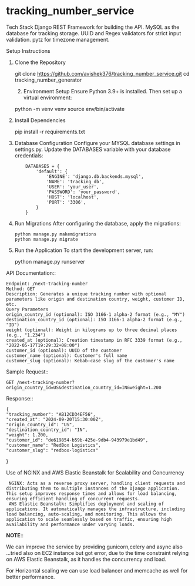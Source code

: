 # tracking_number_service

Tech Stack
Django REST Framework for building the API.
MySQL as the database for tracking storage.
UUID and Regex validators for strict input validation.
pytz for timezone management.
    
Setup Instructions
    
1. Clone the Repository

    
    
    git clone <https://github.com/avishek376/tracking_number_service.git>
    cd tracking_number_generator

   2. Environment Setup
   Ensure Python 3.9+ is installed. 
   Then set up a virtual environment:
    
    
    python -m venv venv
    source env/bin/activate

 3. Install Dependencies
    

     pip install -r requirements.txt


 4. Database Configuration
 Configure your MYSQL database settings in settings.py. Update the DATABASES variable with your database credentials:



            DATABASES = {
                'default': {
                    'ENGINE': 'django.db.backends.mysql',
                    'NAME': 'tracking_db',
                    'USER': 'your_user',
                    'PASSWORD': 'your_password',
                    'HOST': 'localhost',
                    'PORT': '3306',
                }
            }
5. Run Migrations
After configuring the database, apply the migrations:


       python manage.py makemigrations
       python manage.py migrate


6. Run the Application
To start the development server, run:

    
    python manage.py runserver


API Documentation::


    Endpoint: /next-tracking-number
    Method: GET
    Description: Generates a unique tracking number with optional parameters like origin and destination country, weight, customer ID, etc.
    Query Parameters
    origin_country_id (optional): ISO 3166-1 alpha-2 format (e.g., "MY")
    destination_country_id (optional): ISO 3166-1 alpha-2 format (e.g., "ID")
    weight (optional): Weight in kilograms up to three decimal places (e.g., "1.234")
    created_at (optional): Creation timestamp in RFC 3339 format (e.g., "2022-05-17T19:29:32+08:00")
    customer_id (optional): UUID of the customer
    customer_name (optional): Customer's full name
    customer_slug (optional): Kebab-case slug of the customer's name


Sample Request::

    GET /next-tracking-number?origin_country_id=US&destination_country_id=IN&weight=1.200

Response::

    {
    "tracking_number": "AB12CD34EF56",
    "created_at": "2024-09-20T15:30:00Z",
    "origin_country_id": "US",
    "destination_country_id": "IN",
    "weight": 1.200,
    "customer_id": "de619854-b59b-425e-9db4-943979e1bd49",
    "customer_name": "RedBox Logistics",
    "customer_slug": "redbox-logistics"
}


Use of NGINX and AWS Elastic Beanstalk for Scalability and Concurrency


     NGINX: Acts as a reverse proxy server, handling client requests and distributing them to multiple instances of the Django application. This setup improves response times and allows for load balancing, ensuring efficient handling of concurrent requests.
     AWS Elastic Beanstalk: Simplifies deployment and scaling of applications. It automatically manages the infrastructure, including load balancing, auto-scaling, and monitoring. This allows the application to scale seamlessly based on traffic, ensuring high availability and performance under varying loads.

**NOTE**::

We can improve the service by providing gunicorn,celery and async also
...tried also on EC2 instance but got error, due to the time constraint 
relying on AWS Elastic Beanstalk, as it handles the concurrency and load.

For Horizontal scaling we can use load balancer and memcache as well for better performance.
